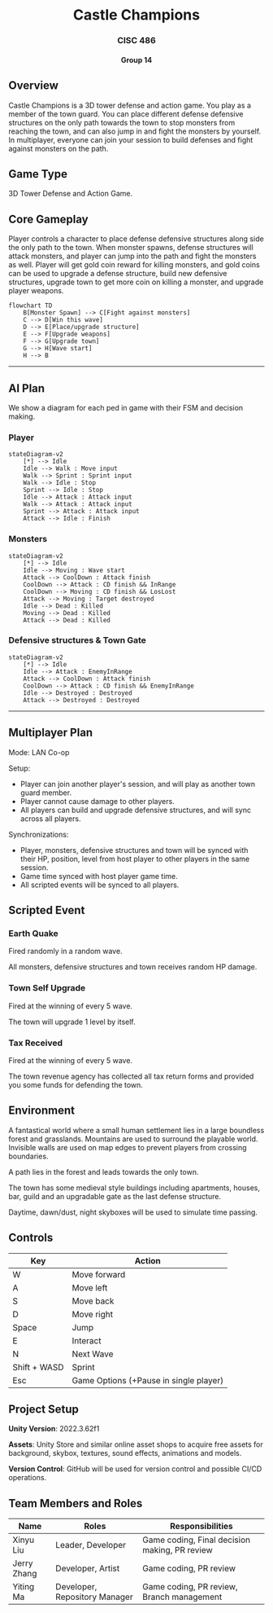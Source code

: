 <div align="center"> 

# Castle Champions
### CISC 486
#### Group 14

</div>

## Overview
Castle Champions is a 3D tower defense and action game. You play as a member of the town guard. You can place different defense defensive structures on the only path towards the town to stop monsters from reaching the town, and can also jump in and fight the monsters by yourself. In multiplayer, everyone can join your session to build defenses and fight against monsters on the path.


## Game Type
3D Tower Defense and Action Game.


## Core Gameplay
Player controls a character to place defense defensive structures along side the only path to the town. When monster spawns, defense structures will attack monsters, and player can jump into the path and fight the monsters as well. Player will get gold coin reward for killing monsters, and gold coins can be used to upgrade a defense structure, build new defensive structures, upgrade town to get more coin on killing a monster, and upgrade player weapons.

```mermaid
flowchart TD
    B[Monster Spawn] --> C[Fight against monsters]
    C --> D[Win this wave]
    D --> E[Place/upgrade structure]
    E --> F[Upgrade weapons]
    F --> G[Upgrade town]
    G --> H[Wave start]
    H --> B
```

---

## AI Plan
We show a diagram for each ped in game with their FSM and decision making.

### Player
```mermaid
stateDiagram-v2
    [*] --> Idle
    Idle --> Walk : Move input
    Walk --> Sprint : Sprint input
    Walk --> Idle : Stop
    Sprint --> Idle : Stop
    Idle --> Attack : Attack input
    Walk --> Attack : Attack input
    Sprint --> Attack : Attack input
    Attack --> Idle : Finish
```

### Monsters
```mermaid
stateDiagram-v2
    [*] --> Idle
    Idle --> Moving : Wave start
    Attack --> CoolDown : Attack finish
    CoolDown --> Attack : CD finish && InRange
    CoolDown --> Moving : CD finish && LosLost
    Attack --> Moving : Target destroyed
    Idle --> Dead : Killed
    Moving --> Dead : Killed
    Attack --> Dead : Killed
```

### Defensive structures & Town Gate
```mermaid
stateDiagram-v2
    [*] --> Idle
    Idle --> Attack : EnemyInRange
    Attack --> CoolDown : Attack finish
    CoolDown --> Attack : CD finish && EnemyInRange
    Idle --> Destroyed : Destroyed
    Attack --> Destroyed : Destroyed
```

---

## Multiplayer Plan
Mode: LAN Co-op

Setup: 
- Player can join another player's session, and will play as another town guard member.
- Player cannot cause damage to other players.
- All players can build and upgrade defensive structures, and will sync across all players.

Synchronizations: 
- Player, monsters, defensive structures and town will be synced with their HP, position, level from host player to other players in the same session.
- Game time synced with host player game time.
- All scripted events will be synced to all players.


## Scripted Event

### Earth Quake
Fired randomly in a random wave.

All monsters, defensive structures and town receives random HP damage.

### Town Self Upgrade
Fired at the winning of every 5 wave.

The town will upgrade 1 level by itself.

### Tax Received
Fired at the winning of every 5 wave.

The town revenue agency has collected all tax return forms and provided you some funds for defending the town.

## Environment
A fantastical world where a small human settlement lies in a large boundless forest and grasslands. Mountains are used to surround the playable world. Invisible walls are used on map edges to prevent players from crossing boundaries.

A path lies in the forest and leads towards the only town.

The town has some medieval style buildings including apartments, houses, bar, guild and an upgradable gate as the last defense structure.

Daytime, dawn/dust, night skyboxes will be used to simulate time passing.


## Controls
| Key | Action|
|-|-|
|W|Move forward|
|A|Move left|
|S|Move back|
|D|Move right|
|Space|Jump|
|E|Interact|
|N|Next Wave|
|Shift + WASD|Sprint|
|Esc|Game Options (+Pause in single player)|

## Project Setup

**Unity Version**: 2022.3.62f1

**Assets**: Unity Store and similar online asset shops to acquire free assets for background, skybox, textures, sound effects, animations and models.

**Version Control**: GitHub will be used for version control and possible CI/CD operations.

## Team Members and Roles
| Name | Roles | Responsibilities|
|-|-|-|
| Xinyu Liu | Leader, Developer | Game coding, Final decision making, PR review|
| Jerry Zhang | Developer, Artist | Game coding, PR review|
| Yiting Ma | Developer, Repository Manager | Game coding, PR review, Branch management|
